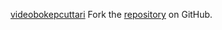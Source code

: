[videobokepcuttari](https://videobokepcuttari.pages.dev)
Fork the [repository](https://github.com/ceriguna) on GitHub.